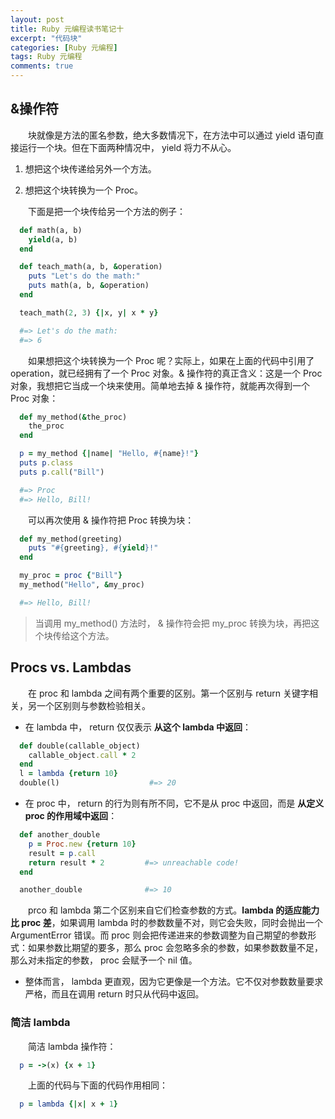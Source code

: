 ```yaml
---
layout: post
title: Ruby 元编程读书笔记十
excerpt: "代码块"
categories: [Ruby 元编程]
tags: Ruby 元编程
comments: true
---
```


## &操作符

&emsp;&emsp;块就像是方法的匿名参数，绝大多数情况下，在方法中可以通过 yield 语句直接运行一个块。但在下面两种情况中， yield 将力不从心。

1. 想把这个块传递给另外一个方法。

2. 想把这个块转换为一个 Proc。

&emsp;&emsp;下面是把一个块传给另一个方法的例子：
```ruby
  def math(a, b)
    yield(a, b)
  end

  def teach_math(a, b, &operation)
    puts "Let's do the math:"
    puts math(a, b, &operation)
  end

  teach_math(2, 3) {|x, y| x * y}

  #=> Let's do the math:
  #=> 6
```
&emsp;&emsp;如果想把这个块转换为一个 Proc 呢？实际上，如果在上面的代码中引用了 operation，就已经拥有了一个 Proc 对象。& 操作符的真正含义：这是一个 Proc 对象，我想把它当成一个块来使用。简单地去掉 & 操作符，就能再次得到一个 Proc 对象：
```ruby
  def my_method(&the_proc)
    the_proc
  end

  p = my_method {|name| "Hello, #{name}!"}
  puts p.class
  puts p.call("Bill")

  #=> Proc
  #=> Hello, Bill!
```
&emsp;&emsp;可以再次使用 & 操作符把 Proc 转换为块：
```ruby
  def my_method(greeting)
    puts "#{greeting}, #{yield}!"
  end

  my_proc = proc {"Bill"}
  my_method("Hello", &my_proc)

  #=> Hello, Bill!
```
>当调用 my_method() 方法时， & 操作符会把 my_proc 转换为块，再把这个块传给这个方法。

## Procs vs. Lambdas

&emsp;&emsp;在 proc 和 lambda 之间有两个重要的区别。第一个区别与 return 关键字相关，另一个区别则与参数检验相关。

* 在 lambda 中， return 仅仅表示 **从这个 lambda 中返回**：
```ruby
  def double(callable_object)
    callable_object.call * 2
  end
  l = lambda {return 10}
  double(l)                    #=> 20
```
* 在 proc 中， return 的行为则有所不同，它不是从 proc 中返回，而是 **从定义 proc 的作用域中返回**：
```ruby
  def another_double
    p = Proc.new {return 10}
    result = p.call
    return result * 2         #=> unreachable code!
  end

  another_double              #=> 10
```

&emsp;&emsp;prco 和 lambda 第二个区别来自它们检查参数的方式。**lambda 的适应能力比 proc 差**，如果调用 lambda 时的参数数量不对，则它会失败，同时会抛出一个 ArgumentError 错误。而 proc 则会把传递进来的参数调整为自己期望的参数形式：如果参数比期望的要多，那么 proc 会忽略多余的参数，如果参数数量不足，那么对未指定的参数， proc 会赋予一个 nil 值。

* 整体而言， lambda 更直观，因为它更像是一个方法。它不仅对参数数量要求严格，而且在调用 return 时只从代码中返回。

### 简洁 lambda
&emsp;&emsp;简洁 lambda 操作符：
```ruby
  p = ->(x) {x + 1}
```
&emsp;&emsp;上面的代码与下面的代码作用相同：
```ruby
  p = lambda {|x| x + 1}
```
